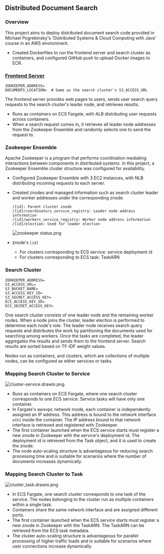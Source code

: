 ## Distributed Document Search

### Overview

This project aims to deploy distributed document search code provided in Michael Pogrebinsky's 'Distributed Systems & Cloud Computing with Java' course in an AWS environment.

- Created Dockerfiles to run the frontend server and search cluster as containers, and configured GitHub push to upload Docker images to ECR.

### [Frontend Server](https://github.com/suprlux09/tf-idf-search-frontend)
```
ZOOKEEPER_ADDRESS=
DOCUMENTS_LOCATION=  # Same as the search cluster's S3_ACCESS_URL
```

The frontend server provides web pages to users, sends user search query requests to the search cluster's leader node, and retrieves results.

- Runs as containers on ECS Fargate, with ALB distributing user requests across containers.
- When a search request comes in, it retrieves all leader node addresses from the Zookeeper Ensemble and randomly selects one to send the request to.

### Zookeeper Ensemble

Apache Zookeeper is a program that performs coordination mediating interactions between components in distributed systems. In this project, a Zookeeper Ensemble cluster structure was configured for availability.

- Configured Zookeeper Ensemble with 3 EC2 instances, with NLB distributing incoming requests to each server.
- Created znodes and managed information such as search cluster leader and worker addresses under the corresponding znode.

    ```
    /[id]: Parent cluster znode
    /[id]/coordinators_service_registry: Leader node address information
    /[id]/workers_service_registry: Worker node address information
    /[id]/election: Used for leader election
    ```

  ![zookeeper status.png](https://file.notion.so/f/f/5256c0a5-a551-478f-bf50-9e1f13c8d1d7/6760da27-51fa-44b3-8cdc-2fd9343f9a9b/zookeeper_status.png?table=block&id=117ebfda-82a3-80b3-90ab-edf50addfb9e&spaceId=5256c0a5-a551-478f-bf50-9e1f13c8d1d7&expirationTimestamp=1732766400000&signature=3eKUVjN9lmqAMhx822qeShFFA6t-dBGLpkHjkcJBgbI&downloadName=zookeeper+status.png)


- znode's `[id]`
    - For clusters corresponding to ECS service: service deployment id
    - For clusters corresponding to ECS task: TaskARN

### Search Cluster

```
ZOOKEEPER_ADDRESS=
S3_ACCESS_URL=
S3_BUCKET_NAME=
S3_ACCESS_KEY_ID=
S3_SECRET_ACCESS_KEY=
ECS_ACCESS_KEY_ID=
ECS_SECRET_ACCESS_KEY=
```

One search cluster consists of one leader node and the remaining worker nodes. When a node joins the cluster, leader election is performed to determine each node's role. The leader node receives search query requests and distributes the work by partitioning the documents used for searching among workers. Once the tasks are completed, the leader aggregates the results and sends them to the frontend server. Search results are sorted based on TF-IDF weight values.

Nodes run as containers, and clusters, which are collections of multiple nodes, can be configured as either services or tasks.

### Mapping Search Cluster to Service

![cluster-service.drawio.png](https://file.notion.so/f/f/5256c0a5-a551-478f-bf50-9e1f13c8d1d7/0e0911ce-455b-484a-842f-66159846c512/cluster-service.drawio.png?table=block&id=121ebfda-82a3-8048-b82b-dcadff5270db&spaceId=5256c0a5-a551-478f-bf50-9e1f13c8d1d7&expirationTimestamp=1732766400000&signature=kb1CjwfHBRsQ2MrVnRuN5HCPy30Cbwxcg6UGl5rd5FY&downloadName=cluster-service.drawio.png)


- Runs as containers on ECS Fargate, where one search cluster corresponds to one ECS service. Service tasks will have only one container.
- In Fargate's awsvpc network mode, each container is independently assigned an IP address. This address is bound to the network interface `eth1` inside the container. The IP address bound to that network interface is retrieved and registered with Zookeeper.
- The first container launched when the ECS service starts must register a new znode in Zookeeper with the service's deployment id. The deployment id is retrieved from the Task object, and it is used to create the znode.
- The node auto-scaling structure is advantageous for reducing search processing time and is suitable for scenarios where the number of documents increases dynamically.

### Mapping Search Cluster to Task

![cluster_task.drawio.png](https://file.notion.so/f/f/5256c0a5-a551-478f-bf50-9e1f13c8d1d7/fa3950f5-0e0d-4f85-ac36-6d0d73aa2a67/cluster_task.drawio.png?table=block&id=121ebfda-82a3-80b3-946c-f43ff814a4db&spaceId=5256c0a5-a551-478f-bf50-9e1f13c8d1d7&expirationTimestamp=1732766400000&signature=I_81HxIfTLSZmJWJIs5IoPr-Dn35LA2jZPybZ9l1bu4&downloadName=cluster_task.drawio.png)


- In ECS Fargate, one search cluster corresponds to one task of the service. The nodes belonging to the cluster run as multiple containers within a single task.
- Containers share the same network interface and are assigned different ports.
- The first container launched when the ECS service starts must register a new znode in Zookeeper with the TaskARN. The TaskARN can be retrieved from the ECS task metadata.
- The cluster auto-scaling structure is advantageous for parallel processing of higher traffic loads and is suitable for scenarios where user connections increase dynamically.